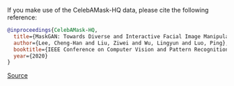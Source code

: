 If you make use of the CelebAMask-HQ data, please cite the following reference:

```bibtex
@inproceedings{CelebAMask-HQ,
  title={MaskGAN: Towards Diverse and Interactive Facial Image Manipulation},
  author={Lee, Cheng-Han and Liu, Ziwei and Wu, Lingyun and Luo, Ping},
  booktitle={IEEE Conference on Computer Vision and Pattern Recognition (CVPR)},
  year={2020}
}
```

[Source](https://github.com/switchablenorms/CelebAMask-HQ#license-and-citation)
